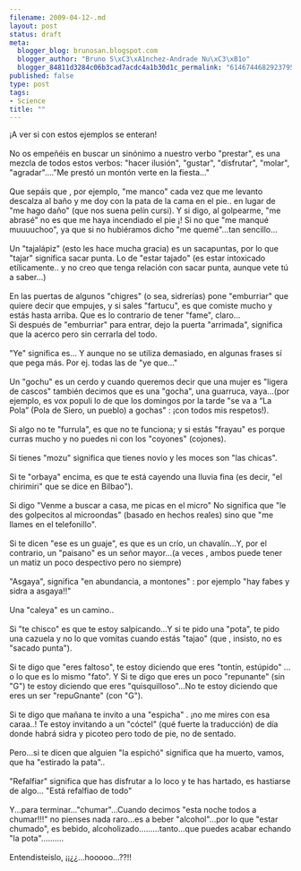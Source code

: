 ```yaml
--- 
filename: 2009-04-12-.md
layout: post
status: draft
meta: 
  blogger_blog: brunosan.blogspot.com
  blogger_author: "Bruno S\xC3\xA1nchez-Andrade Nu\xC3\xB1o"
  blogger_84811d3284c06b3cad7acdc4a1b30d1c_permalink: "6146744682923795976"
published: false
type: post
tags: 
- Science
title: ""
---
```

¡A ver si con estos ejemplos se enteran!<br /><br />No os empeñéis en buscar un sinónimo a nuestro verbo "prestar", es una mezcla de todos estos verbos: "hacer ilusión", "gustar", "disfrutar", "molar", "agradar"…."Me prestó un montón verte en la fiesta…"<br /><br />Que sepáis que , por ejemplo, "me manco" cada vez que me levanto descalza al baño y me doy con la pata de la cama en el pie.. en lugar de "me hago daño" (que nos suena pelín cursi). Y si digo, al golpearme, "me abrasé" no es que me haya incendiado el pie ¡! Si no que "me manqué muuuuchoo", ya que si no hubiéramos dicho "me quemé"…tan sencillo…<br /><br />Un "tajalápiz" (esto les hace mucha gracia) es un sacapuntas, por lo que "tajar" significa sacar punta. Lo de "estar tajado" (es estar intoxicado etílicamente.. y no creo que tenga relación con sacar punta, aunque vete tú a saber...)<br /><br />En las puertas de algunos "chigres" (o sea, sidrerías) pone "emburriar" que quiere decir que empujes, y si sales "fartucu", es que comiste mucho y estás hasta arriba. Que es lo contrario de tener "fame", claro…<br />Si después de "emburriar" para entrar, dejo la puerta "arrimada", significa que la acerco pero sin cerrarla del todo.<br /><br />"Ye" significa es… Y aunque no se utiliza demasiado, en algunas frases sí que pega más. Por ej. todas las de "ye que…"<br /><br />Un "gochu" es un cerdo y cuando queremos decir que una mujer es "ligera de cascos" también decimos que es una "gocha", una guarruca, vaya...(por ejemplo, es vox populi lo de que los domingos por la tarde "se va a “La Pola” (Pola de Siero, un pueblo) a gochas" : ¡con todos mis respetos!).<br /><br />Si algo no te "furrula", es que no te funciona; y si estás "frayau" es porque curras mucho y no puedes ni con los "coyones" (cojones).<br /><br />Si tienes "mozu" significa que tienes novio y les moces son "las chicas". <br /><br />Si te "orbaya" encima, es que te está cayendo una lluvia fina (es decir, "el chirimiri" que se dice en Bilbao").<br /><br />Si digo "Venme a buscar a casa, me picas en el micro" No significa que "le des golpecitos al microondas" (basado en hechos reales) sino que "me llames en el telefonillo".<br /><br />Si te dicen "ese es un guaje", es que es un crío, un chavalín…Y, por el contrario, un "paisano" es un señor mayor…(a veces , ambos puede tener un matiz un poco despectivo pero no siempre)<br /><br />"Asgaya", significa "en abundancia, a montones" : por ejemplo "hay fabes y sidra a asgaya!!"<br /><br />Una "caleya" es un camino..<br /><br />Si "te chisco" es que te estoy salpicando…Y si te pido una "pota", te pido una cazuela y no lo que vomitas cuando estás "tajao" (que , insisto, no es "sacado punta").<br /><br />Si te digo que "eres faltoso", te estoy diciendo que eres "tontín, estúpido" …o lo que es lo mismo "fato". Y Si te digo que eres un poco "repunante" (sin "G") te estoy diciendo que eres "quisquilloso"…No te estoy diciendo que eres un ser "repuGnante" (con "G").<br /><br />Si te digo que mañana te invito a una "espicha" . ¡no me mires con esa caraa..! Te estoy invitando a un "cóctel" (qué fuerte la traducción) de día donde habrá sidra y picoteo pero todo de pie, no de sentado.<br /><br />Pero…si te dicen que alguien "la espichó" significa que ha muerto, vamos, que ha "estirado la pata"..<br /><br />"Refalfiar" significa que has disfrutar a lo loco y te has hartado, es hastiarse de algo… "Está refalfiao de todo" <br /><br />Y...para terminar..."chumar"...Cuando decimos "esta noche todos a chumar!!!" no pienses nada raro...es a beber "alcohol"...por lo que "estar chumado", es bebido, alcoholizado.........tanto...que puedes acabar echando "la pota".......... <br /><br />Entendisteislo, ¡¡¿¿…hooooo…??!!
